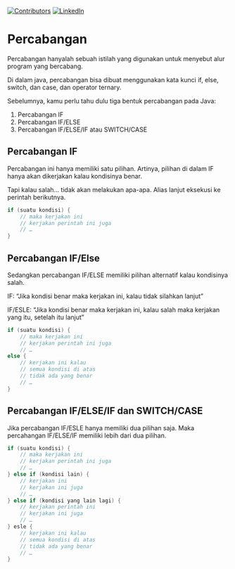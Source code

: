 [![Contributors][contributors-shield]][contributors-url]
[![LinkedIn][linkedin-shield]][linkedin-url]

# Percabangan

Percabangan hanyalah sebuah istilah yang digunakan untuk menyebut alur program
yang bercabang.

Di dalam java, percabangan bisa dibuat menggunakan kata kunci if, else, switch, dan case, dan operator
ternary.

Sebelumnya, kamu perlu tahu dulu tiga bentuk percabangan pada Java:

1. Percabangan IF
2. Percabangan IF/ELSE
3. Percabangan IF/ELSE/IF atau SWITCH/CASE

## Percabangan IF
Percabangan ini hanya memiliki satu pilihan. Artinya, pilihan di dalam IF hanya
akan dikerjakan kalau kondisinya benar.

Tapi kalau salah… tidak akan melakukan apa-apa. Alias lanjut eksekusi ke
perintah berikutnya.

```java
if (suatu kondisi) {
    // maka kerjakan ini
    // kerjakan perintah ini juga
    // …
}
```

## Percabangan IF/Else
Sedangkan percabangan IF/ELSE memiliki pilihan alternatif kalau kondisinya salah.

IF: “Jika kondisi benar maka kerjakan ini, kalau tidak silahkan lanjut”

IF/ESLE: “Jika kondisi benar maka kerjakan ini, kalau salah maka kerjakan yang
itu, setelah itu lanjut”

```java
if (suatu kondisi) {
    // maka kerjakan ini
    // kerjakan perintah ini juga
    // …
else {
    // kerjakan ini kalau
    // semua kondisi di atas
    // tidak ada yang benar
    // …
}
```

## Percabangan IF/ELSE/IF dan SWITCH/CASE

Jika percabangan IF/ESLE hanya memiliki dua pilihan saja. Maka percahangan
IF/ELSE/IF memiliki lebih dari dua pilihan.

```java
if (suatu kondisi) {
    // maka kerjakan ini
    // kerjakan perintah ini juga
    // …
} else if (kondisi lain) {
    // kerjakan ini
    // kerjakan ini juga
    // …
} else if (kondisi yang lain lagi) {
    // kerjakan perintah ini
    // kerjakan ini juga
    // …
} esle {
    // kerjakan ini kalau
    // semua kondisi di atas
    // tidak ada yang benar
    // …
}
```
[contributors-shield]: https://img.shields.io/github/contributors/arridhow/web-resume.svg?style=for-the-badge
[contributors-url]: https://github.com/arridhow/java-oop/graphs/contributors
[linkedin-shield]: https://img.shields.io/badge/-LinkedIn-black.svg?style=for-the-badge&logo=linkedin&colorB=555
[linkedin-url]: https://linkedin.com/in/arridhopradana
